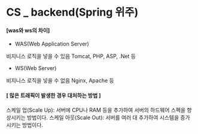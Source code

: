 # CS _ backend(Spring 위주)

#### [was와 ws의 차이]

- WAS(Web Application Server)

비지니스 로직을 넣을 수 있음
Tomcat, PHP, ASP, .Net 등

- WS(Web Server)

비지니스 로직을 넣을 수 없음
Nginx, Apache 등

#### [ 많은 트래픽이 발생한 경우 대처하는 방법 ]

스케일 업(Scale Up): 서버에 CPU나 RAM 등을 추가하여 서버의 하드웨어 스펙을 향상시키는 방법이다.
스케일 아웃(Scale Out): 서버를 여러 대 추가하여 시스템을 증가시키는 방법이다.

